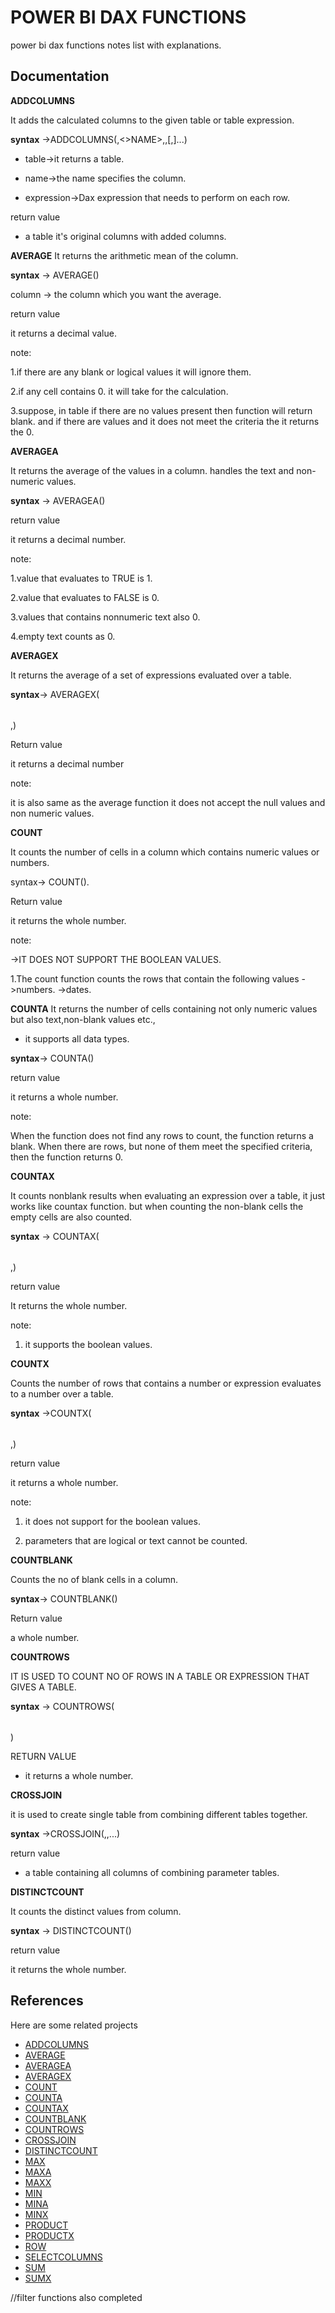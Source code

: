 
# POWER BI DAX FUNCTIONS

 power bi dax functions notes list with explanations.



## Documentation

**ADDCOLUMNS** 

It adds the calculated columns to the given table or table expression.

**syntax** ->ADDCOLUMNS(<TABLE>,<>NAME>,<EXPRESSION>,[<NAME>,<EXPRESSION>]...)
- table->it returns a table.

- name->the name specifies the column.

- expression->Dax expression that needs to perform on each row.

return value

- a table it's original columns with added columns.

**AVERAGE**
It returns the arithmetic mean of the column.

**syntax** -> AVERAGE(<COLUMN>)

column -> the column which you want the average.

return value

it returns a decimal value.

note:

1.if there are any blank or logical values it will ignore them.

2.if any cell contains 0. it will take for the calculation.

3.suppose, in table if there are no values present then function will return 
blank. and if there are values and it does not meet the criteria the it returns the 0.

**AVERAGEA**

It returns the average of the values in a column. handles the text and non-numeric values.

**syntax** -> AVERAGEA(<COLUMN>)

return value

it returns a decimal number.

note:

1.value that evaluates to TRUE is 1.

2.value that evaluates to FALSE is 0.

3.values that contains nonnumeric text also 0.

4.empty text counts as 0.

**AVERAGEX**

It returns the average of a set of expressions evaluated over a table.

**syntax**-> AVERAGEX(<TABLE>,<EXPRESSION>)

Return value

it returns a decimal number 

note:

it is also same as the average function it does not accept the null values and non numeric values.

**COUNT**

It counts the number of cells in a column which contains numeric values or numbers.

syntax-> COUNT(<COLUMN>).

Return value

it returns the whole number.

note:

->IT DOES NOT SUPPORT THE BOOLEAN VALUES.

1.The count function counts the rows that contain the following values
     ->numbers.
     ->dates.

**COUNTA** 
It returns the number of cells containing not only numeric values but also text,non-blank values etc.,

- it supports all data types.

**syntax**-> COUNTA(<COLUMN>)

return value

it returns a whole number.

note:

When the function does not find any rows to count, the function returns a blank. When there are rows, but none of them meet the specified criteria, then the function returns 0.

**COUNTAX**

It counts nonblank results when evaluating an expression over a table, it just works like countax function. but when counting the non-blank cells the empty cells are also counted.

**syntax** -> COUNTAX(<table>,<expression>)

return value

It returns the whole number.

note:

1. it supports the boolean values.

**COUNTX**

Counts the number of rows that contains a number or expression evaluates to a number over a table.

**syntax** ->COUNTX(<TABLE>,<EXPRESSION>)

return value

it returns a whole number.

note:

1. it does not support for the boolean values.

2. parameters that are logical or text cannot be counted.

**COUNTBLANK**

Counts the no of blank cells in a column.

**syntax**-> COUNTBLANK(<COLUMN>)

Return value

a whole number.

**COUNTROWS**

IT IS USED TO COUNT NO OF ROWS IN A TABLE OR EXPRESSION THAT GIVES A TABLE.

**syntax** -> COUNTROWS(<TABLE>)

RETURN VALUE

- it returns a whole number.

**CROSSJOIN**

it is used to create single table from combining different tables together.

**syntax** ->CROSSJOIN(<TABLE1>,<TABLE2>,<TABLE3>...)

return value 

- a table containing all columns of combining parameter tables.

**DISTINCTCOUNT**

It counts the distinct values from column.

**syntax** -> DISTINCTCOUNT(<COLUMN>)

return value

it returns the whole number.




## References

Here are some related projects

- [ADDCOLUMNS](https://www.tutorialspoint.com/dax_functions/dax_addcolumns_function.htm)
- [AVERAGE](https://www.tutorialspoint.com/dax_functions/dax_average_function.htm)
- [AVERAGEA](https://www.tutorialspoint.com/dax_functions/dax_averagea_function.htm)
- [AVERAGEX](https://www.tutorialspoint.com/dax_functions/dax_averagex_function.htm)
- [COUNT](https://www.tutorialspoint.com/dax_functions/dax_count_function.htm)
- [COUNTA](https://www.tutorialspoint.com/dax_functions/dax_counta_function.htm)
- [COUNTAX](https://www.tutorialspoint.com/dax_functions/dax_countax_function.htm)
- [COUNTBLANK](https://www.tutorialspoint.com/dax_functions/dax_countblank_function.htm)
- [COUNTROWS](https://www.tutorialspoint.com/dax_functions/dax_countrows_function.htm)
- [CROSSJOIN](https://www.tutorialspoint.com/dax_functions/dax_crossjoin_function.htm)
- [DISTINCTCOUNT](https://www.tutorialspoint.com/dax_functions/dax_distinctcount_function.htm)
- [MAX](https://www.tutorialspoint.com/dax_functions/dax_max_function.htm)
- [MAXA](https://www.tutorialspoint.com/dax_functions/dax_maxa_function.htm)
- [MAXX](https://www.tutorialspoint.com/dax_functions/dax_maxx_function.htm)
- [MIN](https://www.tutorialspoint.com/dax_functions/dax_min_function.htm)
- [MINA](https://www.tutorialspoint.com/dax_functions/dax_mina_function.htm)
- [MINX](https://www.tutorialspoint.com/dax_functions/dax_minx_function.htm)
- [PRODUCT](https://www.tutorialspoint.com/dax_functions/dax_product_function.htm)
- [PRODUCTX](https://www.tutorialspoint.com/dax_functions/dax_productx_function.htm)
- [ROW](https://www.tutorialspoint.com/dax_functions/dax_row_function.htm)
- [SELECTCOLUMNS](https://www.tutorialspoint.com/dax_functions/dax_selectcolumns_function.htm)
- [SUM](https://www.tutorialspoint.com/dax_functions/dax_sum_function.htm)
- [SUMX](https://www.tutorialspoint.com/dax_functions/dax_sumx_function.htm)

//filter functions also completed 






